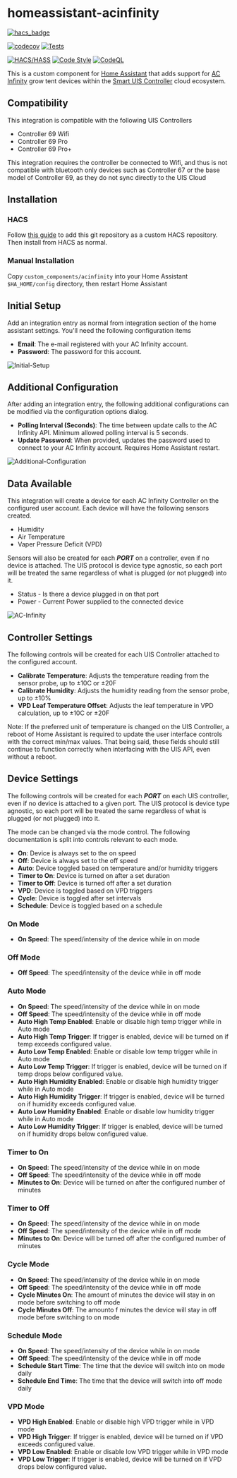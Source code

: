 # homeassistant-acinfinity

[![hacs_badge](https://img.shields.io/badge/HACS-Default-orange.svg?style=for-the-badge)](https://github.com/custom-components/hacs)

[![codecov](https://codecov.io/gh/dalinicus/homeassistant-acinfinity/graph/badge.svg?token=C4TMDAU344)](https://codecov.io/gh/dalinicus/homeassistant-acinfinity)
[![Tests](https://github.com/dalinicus/homeassistant-acinfinity/actions/workflows/tests.yaml/badge.svg)](https://github.com/dalinicus/homeassistant-acinfinity/actions/workflows/tests.yaml)

[![HACS/HASS](https://github.com/dalinicus/homeassistant-acinfinity/actions/workflows/validate.yaml/badge.svg)](https://github.com/dalinicus/homeassistant-acinfinity/actions/workflows/validate.yaml)
[![Code Style](https://github.com/dalinicus/homeassistant-acinfinity/actions/workflows/style.yaml/badge.svg)](https://github.com/dalinicus/homeassistant-acinfinity/actions/workflows/style.yaml)
[![CodeQL](https://github.com/dalinicus/homeassistant-acinfinity/actions/workflows/codeql.yaml/badge.svg)](https://github.com/dalinicus/homeassistant-acinfinity/actions/workflows/codeql.yaml)

This is a custom component for [Home Assistant](http://home-assistant.io) that adds support for [AC Infinity](https://acinfinity.com/) grow tent devices within the [Smart UIS Controller](https://acinfinity.com/smart-controllers/) cloud ecosystem.

## Compatibility

This integration is compatible with the following UIS Controllers

- Controller 69 Wifi
- Controller 69 Pro
- Controller 69 Pro+

This integration requires the controller be connected to Wifi, and thus is not compatible with bluetooth only devices such as Controller 67 or the base model of Controller 69, as they do not sync directly to the UIS Cloud

## Installation

### HACS

Follow [this guide](https://hacs.xyz/docs/faq/custom_repositories/) to add this git repository as a custom HACS repository. Then install from HACS as normal.

### Manual Installation

Copy `custom_components/acinfinity` into your Home Assistant `$HA_HOME/config` directory, then restart Home Assistant

## Initial Setup
Add an integration entry as normal from integration section of the home assistant settings.  You'll need the following configuration items

- **Email**: The e-mail registered with your AC Infinity account.
- **Password**: The password for this account.

![Initial-Setup](/images/initial-setup.png)

## Additional Configuration

After adding an integration entry, the following additional configurations can be modified via the configuration options dialog.

- **Polling Interval (Seconds)**: The time between update calls to the AC Infinity API.  Minimum allowed polling interval is 5 seconds.
- **Update Password**: When provided, updates the password used to connect to your AC Infinity account.  Requires Home Assistant restart.

![Additional-Configuration](/images/additional-configuration.png)

## Data Available

This integration will create a device for each AC Infinity Controller on the configured user account. Each device will have the following sensors created.

- Humidity
- Air Temperature
- Vaper Pressure Deficit (VPD)

Sensors will also be created for each ***PORT*** on a controller, even if no device is attached.  The UIS protocol is device type agnostic, so each port will be treated the same regardless of what is plugged (or not plugged) into it.

- Status - Is there a device plugged in on that port
- Power - Current Power supplied to the connected device

![AC-Infinity](/images/ac-infinity-device.png)

## Controller Settings

The following controls will be created for each UIS Controller attached to the configured account.

- **Calibrate Temperature**: Adjusts the temperature reading from the sensor probe, up to ±10C or ±20F
- **Calibrate Humidity**: Adjusts the humidity reading from the sensor probe, up to ±10%
- **VPD Leaf Temperature Offset**: Adjusts the leaf temperature in VPD calculation, up to ±10C or ±20F

Note: If the preferred unit of temperature is changed on the UIS Controller, a reboot of Home Assistant is required to
update the user interface controls with the correct min/max values.  That being said, these fields should still continue
to function correctly when interfacing with the UIS API, even without a reboot.

## Device Settings

The following controls will be created for each ***PORT*** on each UIS controller, even if no device is attached to a given port.  The UIS protocol is device type agnostic, so each port will be treated the same regardless of what is plugged (or not plugged) into it.

The mode can be changed via the mode control.  The following documentation is split into controls relevant to each mode.
- **On**: Device is always set to the on speed
- **Off**: Device is always set to the off speed
- **Auto**: Device toggled based on temperature and/or humidity triggers
- **Timer to On**: Device is turned on after a set duration
- **Timer to Off**: Device is turned off after a set duration
- **VPD**: Device is toggled based on VPD triggers
- **Cycle**: Device is toggled after set intervals
- **Schedule**: Device is toggled based on a schedule

### On Mode
- **On Speed**: The speed/intensity of the device while in on mode

### Off Mode
- **Off Speed**: The speed/intensity of the device while in off mode

### Auto Mode
- **On Speed**: The speed/intensity of the device while in on mode
- **Off Speed**: The speed/intensity of the device while in off mode
- **Auto High Temp Enabled**: Enable or disable high temp trigger while in Auto mode
- **Auto High Temp Trigger**: If trigger is enabled, device will be turned on if temp exceeds configured value.
- **Auto Low Temp Enabled**: Enable or disable low temp trigger while in Auto mode
- **Auto Low Temp Trigger**: If trigger is enabled, device will be turned on if temp drops below configured value.
- **Auto High Humidity Enabled**: Enable or disable high humidity trigger while in Auto mode
- **Auto High Humidity Trigger**: If trigger is enabled, device will be turned on if humidity exceeds configured value.
- **Auto Low Humidity Enabled**: Enable or disable low humidity trigger while in Auto mode
- **Auto Low Humidity Trigger**: If trigger is enabled, device will be turned on if humidity drops below configured value.

### Timer to On
- **On Speed**: The speed/intensity of the device while in on mode
- **Off Speed**: The speed/intensity of the device while in off mode
- **Minutes to On**: Device will be turned on after the configured number of minutes

### Timer to Off
- **On Speed**: The speed/intensity of the device while in on mode
- **Off Speed**: The speed/intensity of the device while in off mode
- **Minutes to On**: Device will be turned off after the configured number of minutes

### Cycle Mode
- **On Speed**: The speed/intensity of the device while in on mode
- **Off Speed**: The speed/intensity of the device while in off mode
- **Cycle Minutes On**: The amount of minutes the device will stay in on mode before switching to off mode
- **Cycle Minutes Off**: The amounto f minutes the device will stay in off mode before switching to on mode

### Schedule Mode
- **On Speed**: The speed/intensity of the device while in on mode
- **Off Speed**: The speed/intensity of the device while in off mode
- **Schedule Start Time**: The time that the device will switch into on mode daily
- **Schedule End Time**: The time that the device will switch into off mode daily

### VPD Mode
- **VPD High Enabled**: Enable or disable high VPD trigger while in VPD mode
- **VPD High Trigger**: If trigger is enabled, device will be turned on if VPD exceeds configured value.
- **VPD Low Enabled**: Enable or disable low VPD trigger while in VPD mode
- **VPD Low Trigger**: If trigger is enabled, device will be turned on if VPD drops below configured value.
